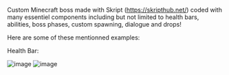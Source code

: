 Custom Minecraft boss made with Skript (https://skripthub.net/) coded with many essentiel components including but not limited to health bars, abilities, boss phases, custom spawning, dialogue and drops!

Here are some of these mentionned examples:

Health Bar:

![image](https://github.com/ignkarusher/mc_molten_boss/assets/149895054/4770d920-90a2-4658-93e1-914157c335fb)
![image](https://github.com/ignkarusher/mc_molten_boss/assets/149895054/2075164d-3021-4fb1-9144-4060a166700c)




